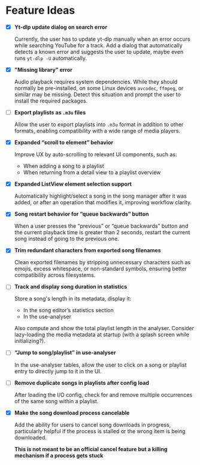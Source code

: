 # Feature Ideas

- [X] **Yt-dlp update dialog on search error**

  Currently, the user has to update yt-dlp manually when an error occurs while searching YouTube for a track. Add a dialog that automatically detects a known error and suggests the user to update, maybe even runs `yt-dlp -U` automatically.

- [X] **"Missing library" error**

  Audio playback requires system dependencies. While they should normally be pre-installed, on some Linux devices `avcodec`, `ffmpeg`, or similar may be missing. Detect this situation and prompt the user to install the required packages.

- [ ] **Export playlists as `.m3u` files**

  Allow the user to export playlists into `.m3u` format in addition to other formats, enabling compatibility with a wide range of media players.

- [X] **Expanded “scroll to element” behavior**

  Improve UX by auto-scrolling to relevant UI components, such as:
  - When adding a song to a playlist
  - When returning from a detail view to a playlist overview

- [X] **Expanded ListView element selection support**

  Automatically highlight/select a song in the song manager after it was added, or after an operation that modifies it, improving workflow clarity.

- [X] **Song restart behavior for “queue backwards” button**

  When a user presses the “previous” or “queue backwards” button and the current playback time is greater than 2 seconds, restart the current song instead of going to the previous one.

- [X] **Trim redundant characters from exported song filenames**

  Clean exported filenames by stripping unnecessary characters such as emojis, excess whitespace, or non-standard symbols, ensuring better compatibility across filesystems.

- [ ] **Track and display song duration in statistics**

  Store a song's length in its metadata, display it:
  - In the song editor’s statistics section
  - In the use-analyser
  
  Also compute and show the total playlist length in the analyser. Consider lazy-loading the media metadata at startup (with a splash screen while initializing?).

- [ ] **“Jump to song/playlist” in use-analyser**

  In the use-analyser tables, allow the user to click on a song or playlist entry to directly jump to it in the UI.

- [ ] **Remove duplicate songs in playlists after config load**

  After loading the I/O config, check for and remove multiple occurrences of the same song within a playlist.

- [X] **Make the song download process cancelable**

  Add the ability for users to cancel song downloads in progress, particularly helpful if the process is stalled or the wrong item is being downloaded.

  **This is not meant to be an official cancel feature but a killing mechanism if a process gets stuck**
